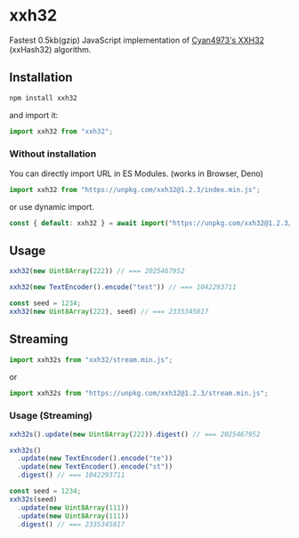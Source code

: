 # xxh32

Fastest 0.5kb(gzip) JavaScript implementation of [Cyan4973's XXH32](https://github.com/Cyan4973/xxHash) (xxHash32) algorithm.

## Installation

```sh
npm install xxh32
```

and import it:

```js
import xxh32 from "xxh32";
```

### Without installation

You can directly import URL in ES Modules. (works in Browser, Deno)

```js
import xxh32 from "https://unpkg.com/xxh32@1.2.3/index.min.js";
```

or use dynamic import.

```js
const { default: xxh32 } = await import("https://unpkg.com/xxh32@1.2.3/index.min.js");
```

## Usage

```js
xxh32(new Uint8Array(222)) // === 2025467952

xxh32(new TextEncoder().encode("test")) // === 1042293711

const seed = 1234;
xxh32(new Uint8Array(222), seed) // === 2335345817
```

## Streaming

```js
import xxh32s from "xxh32/stream.min.js";
```

or

```js
import xxh32s from "https://unpkg.com/xxh32@1.2.3/stream.min.js";
```

### Usage (Streaming)

```js
xxh32s().update(new Uint8Array(222)).digest() // === 2025467952

xxh32s()
  .update(new TextEncoder().encode("te"))
  .update(new TextEncoder().encode("st"))
  .digest() // === 1042293711

const seed = 1234;
xxh32s(seed)
  .update(new Uint8Array(111))
  .update(new Uint8Array(111))
  .digest() // === 2335345817
```

